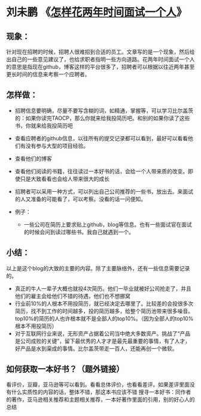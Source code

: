 # 刘未鹏 《[怎样花两年时间面试一个人](http://mindhacks.cn/2011/11/04/how-to-interview-a-person-for-two-years/)》

## 现象：
针对现在招聘的时候，招聘人很难招到合适的员工。文章写的是一个现象，然后给出自己的一些意见建议了，也给求职者指明一些方向道路。花两年时间面试一个人的意思是指现在github，博客这样的平台很多了，招聘者可以根据以往近两年甚至更长时间的信息来考察一个应聘者。

## 怎样做：
- 招聘信息要明确，尽量不要写含糊的词，如精通，掌握等，可以学习比尔盖茨的：如果你读完TAOCP，那么你就来给我投简历吧。和别的如果你读了这些书，你就来给我投简历吧
- 查看应聘者的github信息，以往所有的提交记录都可以看到，最好可以看看他们有没有参与大型的项目经验。
- 查看他们的博客
- 查看他们阅读的书籍，往往读过一本好书的话，会给一个人带来质的改变。即使只是大致看看也会给人带来很大的成长
- 招聘者可以采用一种方式，可以列出自己公司推荐的一些书，放出去。来面试的人又准备的可能看了，可以考察。没看的话一问便知。

- 例子：
    - 一些公司在简历上要求贴上github，blog等信息。也有一些面试官在面试的时候会问到读过哪些书。我自己就遇到一个。

## 小结：
以上是这个blog的大致的主要的内容。除了主要脉络外，还有一些信息需要记录的。
- 真正的牛人一辈子大概也就投4次简历。他们一毕业就被好公司抢走了，并且他们的雇主会给他们不错的待遇，他们也不想挪窝
- 行业前10%的人根本不用投简历，就已经决定去哪里了。比较差的会投很多次简历，找不到工作的时间越多，投的简历越多，给整个简历池带来很多噪音。top10%的简历的人也许根本就不是全部人的top10%。（因为全部人的top10%根本不用投简历）
- 对于互联网行业来说，无形资产占据着公司当中绝大多数资产。挑战了“产品是公司成败的关键”，留下最优秀的人才才是最先最重要的事情，有了人才，好产品是水到渠成的事情。比尔盖茨带走一百人，还能再创一个微软。
	
## 如何获取一本好书？（题外链接）
看评价，豆瓣，亚马逊等可以看到。看看总体评价，也看看差评。如果差评里面没有什么实质性的内容的话，整体不错，那这本书应该不错
搜寻一本好书：同作者的著作，亚马逊相关推荐和主题相关推荐，一本好著作里面的引用，别的好心人的总结